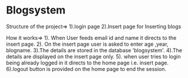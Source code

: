 # Blogsystem

Structure of the project=>
1).login page
2).Insert page for Inserting blogs

How it works=>
1). When User feeds email id and name it directs to the insert page.
2). On the insert page user is asked to enter age ,year, blogname.
3).The details are stored in the database 'blogsystem'.
4).The details are displayed on the insert page only.
5). when user tries to login being already logged in it directs to the home page i.e. insert page.
6).logout button is provided on the home page to end the session.


